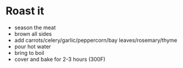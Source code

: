 # Roast it
- season the meat
- brown all sides
- add carrots/celery/garlic/peppercorn/bay leaves/rosemary/thyme
- pour hot water
- bring to boil
- cover and bake for 2-3 hours (300F)
